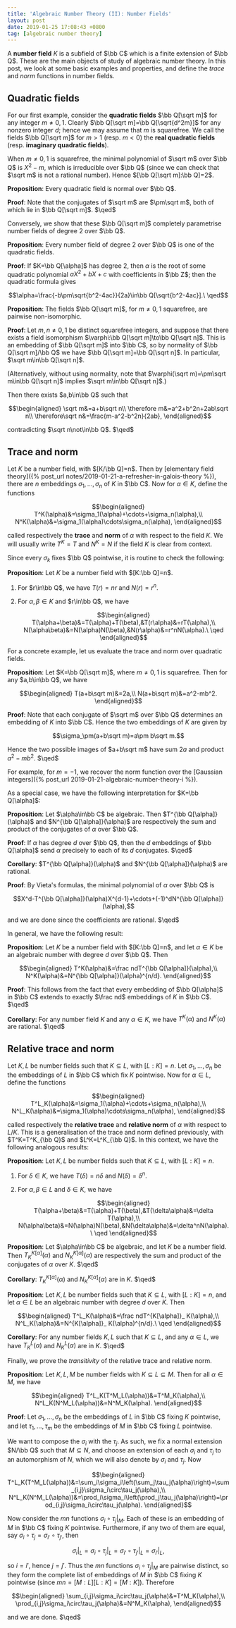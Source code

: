 ```yaml
---
title: 'Algebraic Number Theory (II): Number Fields'
layout: post
date: 2019-01-25 17:08:43 +0800
tag: [algebraic number theory]
---
```


A __number field__ $K$ is a subfield of $\bb C$ which is a finite extension of $\bb Q$. These are the main objects of study of algebraic number theory. In this post, we look at some basic examples and properties, and define the _trace_ and _norm_ functions in number fields.

<!--more-->

## Quadratic fields

For our first example, consider the __quadratic fields__ $\bb Q[\sqrt m]$ for any integer $m\neq0,1$. Clearly $\bb Q[\sqrt m]=\bb Q[\sqrt{d^2m}]$ for any nonzero integer $d$; hence we may assume that $m$ is squarefree. We call the fields $\bb Q[\sqrt m]$ for $m>1$ (resp. $m<0$) the __real quadratic fields__ (resp. __imaginary quadratic fields__).

When $m\neq0,1$ is squarefree, the minimal polynomial of $\sqrt m$ over $\bb Q$ is $X^2-m$, which is irreducible over $\bb Q$ (since we can check that $\sqrt m$ is not a rational number). Hence $[\bb Q[\sqrt m]:\bb Q]=2$.

__Proposition__: Every quadratic field is normal over $\bb Q$.

__Proof__: Note that the conjugates of $\sqrt m$ are $\pm\sqrt m$, both of which lie in $\bb Q[\sqrt m]$. $\qed$

Conversely, we show that these $\bb Q[\sqrt m]$ completely parametrise number fields of degree $2$ over $\bb Q$.

__Proposition__: Every number field of degree $2$ over $\bb Q$ is one of the quadratic fields.

__Proof__: If $K=\bb Q[\alpha]$ has degree $2$, then $\alpha$ is the root of some quadratic polynomial $aX^2+bX+c$ with coefficients in $\bb Z$; then the quadratic formula gives

$$\alpha=\frac{-b\pm\sqrt{b^2-4ac}}{2a}\in\bb Q[\sqrt{b^2-4ac}].\ \qed$$

__Proposition__: The fields $\bb Q[\sqrt m]$, for $m\neq0,1$ squarefree, are pairwise non-isomorphic.

__Proof__: Let $m,n\neq0,1$ be distinct squarefree integers, and suppose that there exists a field isomorphism $\varphi:\bb Q[\sqrt m]\to\bb Q[\sqrt n]$. This is an embedding of $\bb Q[\sqrt m]$ into $\bb C$, so by normality of $\bb Q[\sqrt m]/\bb Q$ we have $\bb Q[\sqrt m]=\bb Q[\sqrt n]$. In particular, $\sqrt m\in\bb Q[\sqrt n]$.

(Alternatively, without using normality, note that $\varphi(\sqrt m)=\pm\sqrt m\in\bb Q[\sqrt n]$ implies $\sqrt m\in\bb Q[\sqrt n]$.)

Then there exists $a,b\in\bb Q$ such that

$$\begin{aligned}
\sqrt m&=a+b\sqrt n\\
\therefore m&=a^2+b^2n+2ab\sqrt n\\
\therefore\sqrt n&=\frac{m-a^2-b^2n}{2ab},
\end{aligned}$$

contradicting $\sqrt n\not\in\bb Q$. $\qed$

## Trace and norm

Let $K$ be a number field, with $[K/\bb Q]=n$. Then by [elementary field theory]({% post_url notes/2019-01-21-a-refresher-in-galois-theory %}), there are $n$ embeddings $\sigma_1,\ldots,\sigma_n$ of $K$ in $\bb C$. Now for $\alpha\in K$, define the functions

$$\begin{aligned}
T^K(\alpha)&=\sigma_1(\alpha)+\cdots+\sigma_n(\alpha),\\
N^K(\alpha)&=\sigma_1(\alpha)\cdots\sigma_n(\alpha),
\end{aligned}$$

called respectively the __trace__ and __norm__ of $\alpha$ with respect to the field $K$. We will usually write $T^K=T$ and $N^K=N$ if the field $K$ is clear from context.

Since every $\sigma_k$ fixes $\bb Q$ pointwise, it is routine to check the following:

__Proposition__: Let $K$ be a number field with $[K:\bb Q]=n$.
1. For $r\in\bb Q$, we have $T(r)=nr$ and $N(r)=r^n$.
2. For $\alpha,\beta\in K$ and $r\in\bb Q$, we have
   
   $$\begin{aligned}
   T(\alpha+\beta)&=T(\alpha)+T(\beta),&T(r\alpha)&=rT(\alpha),\\
   N(\alpha\beta)&=N(\alpha)N(\beta),&N(r\alpha)&=r^nN(\alpha).\ \qed
   \end{aligned}$$

For a concrete example, let us evaluate the trace and norm over quadratic fields.

__Proposition__: Let $K=\bb Q[\sqrt m]$, where $m\neq0,1$ is squarefree. Then for any $a,b\in\bb Q$, we have

$$\begin{aligned}
T(a+b\sqrt m)&=2a,\\
N(a+b\sqrt m)&=a^2-mb^2.
\end{aligned}$$

__Proof__: Note that each conjugate of $\sqrt m$ over $\bb Q$ determines an embedding of $K$ into $\bb C$. Hence the two embeddings of $K$ are given by

$$\sigma_\pm(a+b\sqrt m)=a\pm b\sqrt m.$$

Hence the two possible images of $a+b\sqrt m$ have sum $2a$ and product $a^2-mb^2$. $\qed$

For example, for $m=-1$, we recover the norm function over the [Gaussian integers]({% post_url 2019-01-21-algebraic-number-theory-i %}).

As a special case, we have the following interpretation for $K=\bb Q[\alpha]$:

__Proposition__: Let $\alpha\in\bb C$ be algebraic. Then $T^{\bb Q[\alpha]}(\alpha)$ and $N^{\bb Q[\alpha]}(\alpha)$ are respectively the sum and product of the conjugates of $\alpha$ over $\bb Q$.

__Proof__: If $\alpha$ has degree $d$ over $\bb Q$, then the $d$ embeddings of $\bb Q[\alpha]$ send $\alpha$ precisely to each of its $d$ conjugates. $\qed$

__Corollary__: $T^{\bb Q[\alpha]}(\alpha)$ and $N^{\bb Q[\alpha]}(\alpha)$ are rational.

__Proof__: By Vieta's formulas, the minimal polynomial of $\alpha$ over $\bb Q$ is

$$X^d-T^{\bb Q[\alpha]}(\alpha)X^{d-1}+\cdots+(-1)^dN^{\bb Q[\alpha]}(\alpha),$$

and we are done since the coefficients are rational. $\qed$

In general, we have the following result:

__Proposition__: Let $K$ be a number field with $[K:\bb Q]=n$, and let $\alpha\in K$ be an algebraic number with degree $d$ over $\bb Q$. Then

$$\begin{aligned}
T^K(\alpha)&=\frac ndT^{\bb Q[\alpha]}(\alpha),\\
N^K(\alpha)&=N^{\bb Q[\alpha]}(\alpha)^{n/d}.
\end{aligned}$$

__Proof__: This follows from the fact that every embedding of $\bb Q[\alpha]$ in $\bb C$ extends to exactly $\frac nd$ embeddings of $K$ in $\bb C$. $\qed$

__Corollary__: For any number field $K$ and any $\alpha\in K$, we have $T^K(\alpha)$ and $N^K(\alpha)$ are rational. $\qed$

## Relative trace and norm

Let $K,L$ be number fields such that $K\subseteq L$, with $[L:K]=n$. Let $\sigma_1,\ldots,\sigma_n$ be the embeddings of $L$ in $\bb C$ which fix $K$ pointwise. Now for $\alpha\in L$, define the functions

$$\begin{aligned}
T^L_K(\alpha)&=\sigma_1(\alpha)+\cdots+\sigma_n(\alpha),\\
N^L_K(\alpha)&=\sigma_1(\alpha)\cdots\sigma_n(\alpha),
\end{aligned}$$

called respectively the __relative trace__ and __relative norm__ of $\alpha$ with respect to $L/K$. This is a generalisation of the trace and norm defined previously, with $T^K=T^K_{\bb Q}$ and $L^K=L^K_{\bb Q}$. In this context, we have the following analogous results:

__Proposition__: Let $K,L$ be number fields such that $K\subseteq L$, with $[L:K]=n$.
1. For $\delta\in K$, we have $T(\delta)=n\delta$ and $N(\delta)=\delta^n$.
2. For $\alpha,\beta\in L$ and $\delta\in K$, we have
   
   $$\begin{aligned}
   T(\alpha+\beta)&=T(\alpha)+T(\beta),&T(\delta\alpha)&=\delta T(\alpha),\\
   N(\alpha\beta)&=N(\alpha)N(\beta),&N(\delta\alpha)&=\delta^nN(\alpha).\ \qed
   \end{aligned}$$

__Proposition__: Let $\alpha\in\bb C$ be algebraic, and let $K$ be a number field. Then $T^{K[\alpha]}_ K(\alpha)$ and $N^{K[\alpha]}_ K(\alpha)$ are respectively the sum and product of the conjugates of $\alpha$ over $K$. $\qed$

__Corollary__: $T^{K[\alpha]}_ K(\alpha)$ and $N^{K[\alpha]}_ K(\alpha)$ are in $K$. $\qed$

__Proposition__: Let $K,L$ be number fields such that $K\subseteq L$, with $[L:K]=n$, and let $\alpha\in L$ be an algebraic number with degree $d$ over $K$. Then

$$\begin{aligned}
T^L_K(\alpha)&=\frac ndT^{K[\alpha]}_ K(\alpha),\\
N^L_K(\alpha)&=N^{K[\alpha]}_ K(\alpha)^{n/d}.\ \qed
\end{aligned}$$

__Corollary__: For any number fields $K,L$ such that $K\subseteq L$, and any $\alpha\in L$, we have $T^L_K(\alpha)$ and $N^L_K(\alpha)$ are in $K$. $\qed$

Finally, we prove the _transitivity_ of the relative trace and relative norm.

__Proposition__: Let $K,L,M$ be number fields with $K\subseteq L\subseteq M$. Then for all $\alpha\in M$, we have

$$\begin{aligned}
T^L_K(T^M_L(\alpha))&=T^M_K(\alpha),\\
N^L_K(N^M_L(\alpha))&=N^M_K(\alpha).
\end{aligned}$$

__Proof__: Let $\sigma_1,\ldots,\sigma_n$ be the embeddings of $L$ in $\bb C$ fixing $K$ pointwise, and let $\tau_1,\ldots,\tau_m$ be the embeddings of $M$ in $\bb C$ fixing $L$ pointwise.

We want to compose the $\sigma_i$ with the $\tau_j$. As such, we fix a normal extension $N/\bb Q$ such that $M\subseteq N$, and choose an extension of each $\sigma_i$ and $\tau_j$ to an automorphism of $N$, which we will also denote by $\sigma_i$ and $\tau_j$. Now

$$\begin{aligned}
T^L_K(T^M_L(\alpha))&=\sum_i\sigma_i\left(\sum_j\tau_j(\alpha)\right)=\sum_{i,j}\sigma_i\circ\tau_j(\alpha),\\
N^L_K(N^M_L(\alpha))&=\prod_i\sigma_i\left(\prod_j\tau_j(\alpha)\right)=\prod_{i,j}\sigma_i\circ\tau_j(\alpha).
\end{aligned}$$

Now consider the $mn$ functions $\sigma_i\circ\tau_j\rvert_M$. Each of these is an embedding of $M$ in $\bb C$ fixing $K$ pointwise. Furthermore, if any two of them are equal, say $\sigma_i\circ\tau_j=\sigma_{i'}\circ\tau_{j'}$, then

$$\sigma_i|_ L=\sigma_i\circ\tau_j|_ L=\sigma_{i'}\circ\tau_{j'}|_ L=\sigma_{i'}|_ L,$$

so $i=i'$, hence $j=j'$. Thus the $mn$ functions $\sigma_i\circ\tau_j\rvert_M$ are pairwise distinct, so they form the complete list of embeddings of $M$ in $\bb C$ fixing $K$ pointwise (since $mn=[M:L][L:K]=[M:K]$). Therefore

$$\begin{aligned}
\sum_{i,j}\sigma_i\circ\tau_j(\alpha)&=T^M_K(\alpha),\\
\prod_{i,j}\sigma_i\circ\tau_j(\alpha)&=N^M_K(\alpha),
\end{aligned}$$

and we are done. $\qed$